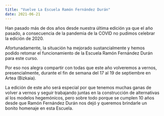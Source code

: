 ```yaml
---
title: "Vuelve La Escuela Ramón Fernández Durán"
date: 2021-06-21
---
```


Han pasado más de dos años desde nuestra última edición ya que el año pasado, a consecuencia de la pandemia de la COVID no pudimos celebrar la edición de 2020.

Afortunadamente, la situación ha mejorado sustancialmente y hemos podido retomar el funcionamiento de la Escuela Ramón Fernández Durán para este curso.

Por eso nos alegra compartir con todas que este año volveremos a vernos, presencialmente, durante el fin de semana del 17 al 19 de septiembre en Artea (Bizkaia).

La edición de este año será especial por que tenemos muchas ganas de volver a vernos y seguir trabajando juntas en la construcción de alternativas al los modelos hegemónicos, pero sobre todo porque se cumplen 10 años desde que Ramón Fernández Durán nos dejó y queremos brindarle un bonito homenaje en esta Escuela.

